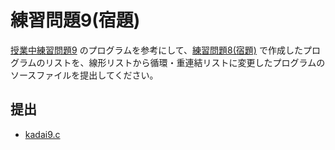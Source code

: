 # 練習問題9(宿題)

[授業中練習問題9](../prob9) のプログラムを参考にして、[練習問題8(宿題)](../prob8homework) で作成したプログラムのリストを、線形リストから循環・重連結リストに変更したプログラムのソースファイルを提出してください。

## 提出

- [kadai9.c](./kadai9.c)